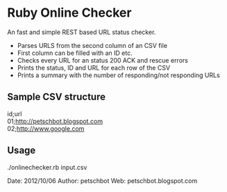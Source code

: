 # Ruby Online Checker

An fast and simple REST based URL status checker. 

* Parses URLS from the second column of an CSV file 
* First column can be filled with an ID etc.
* Checks every URL for an status 200 ACK and rescue errors
* Prints the status, ID and URL for each row of the CSV
* Prints a summary with the number of responding/not responding URLs

## Sample CSV structure

id;url  
01;http://petschbot.blogspot.com  
02;http://www.google.com

## Usage

./onlinechecker.rb input.csv

Date: 2012/10/06
Author: petschbot
Web: petschbot.blogspot.com

